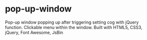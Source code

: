 # pop-up-window
Pop-up window popping up after triggering setting cog with jQuery function. Clickable menu within the window. Built with HTML5, CSS3, jQuery, Font Awesome, JsBin
